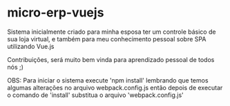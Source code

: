 # micro-erp-vuejs

Sistema inicialmente criado para minha esposa ter um controle básico de sua loja virtual, e também para meu conhecimento pessoal sobre SPA utilizando Vue.js

Contribuições, será muito bem vinda para aprendizado pessoal de todos nós ;) 


OBS: Para iniciar o sistema execute 'npm install' lembrando que temos algumas alterações no arquivo webpack.config.js então depois de executar o comando de 'install' substitua o arquivo 'webpack.config.js'

